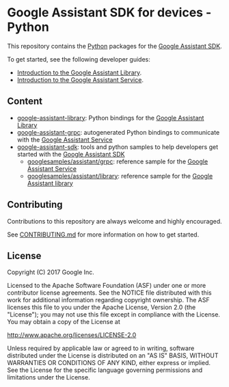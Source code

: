 # Google Assistant SDK for devices - Python

This repository contains the [Python][python] packages for the [Google Assistant SDK][google-assistant-sdk].

To get started, see the following developer guides:
- [Introduction to the Google Assistant Library][getting-started-rpi3-python].
- [Introduction to the Google Assistant Service][getting-started-other-platforms].

## Content

- [google-assistant-library](google-assistant-library): Python bindings for the [Google Assistant Library][google-assistant-library]
- [google-assistant-grpc](google-assistant-grpc): autogenerated Python bindings to communicate with the [Google Assistant Service][google-assistant-api]
- [google-assistant-sdk](google-assistant-sdk): tools and python samples to help developers get started with the
[Google Assistant SDK][google-assistant-sdk]
  - [googlesamples/assistant/grpc](google-assistant-sdk/googlesamples/assistant/grpc): reference sample for the [Google Assistant Service][google-assistant-api]
  - [googlesamples/assistant/library](google-assistant-sdk/googlesamples/assistant/library): reference sample for the [Google Assistant library][google-assistant-library]

## Contributing

Contributions to this repository are always welcome and highly encouraged.

See [CONTRIBUTING.md](CONTRIBUTING.md) for more information on how to get started.

## License

Copyright (C) 2017 Google Inc.

Licensed to the Apache Software Foundation (ASF) under one or more contributor
license agreements.  See the NOTICE file distributed with this work for
additional information regarding copyright ownership.  The ASF licenses this
file to you under the Apache License, Version 2.0 (the "License"); you may not
use this file except in compliance with the License.  You may obtain a copy of
the License at

  http://www.apache.org/licenses/LICENSE-2.0

Unless required by applicable law or agreed to in writing, software
distributed under the License is distributed on an "AS IS" BASIS, WITHOUT
WARRANTIES OR CONDITIONS OF ANY KIND, either express or implied.  See the
License for the specific language governing permissions and limitations under
the License.

[python]: https://www.python.org
[google-assistant-library]: https://developers.google.com/assistant/sdk/reference/library/python
[google-assistant-api]: https://developers.google.com/assistant/sdk/reference/rpc
[google-assistant-library]: https://developers.google.com/assistant/sdk/reference/library/python
[google-assistant-sdk]: https://developers.google.com/assistant/sdk
[getting-started-rpi3-python]: https://developers.google.com/assistant/sdk/guides/library/python/
[getting-started-other-platforms]: https://developers.google.com/assistant/sdk/guides/service/python/
